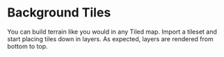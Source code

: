 # Background Tiles

You can build terrain like you would in any Tiled map. Import a tileset and start placing tiles down in layers. As expected, layers are rendered from bottom to top.
